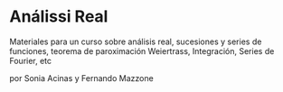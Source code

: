 Análissi Real
========================

Materiales  para un curso sobre análisis real, sucesiones y series de funciones, teorema de paroximación Weiertrass, Integración, Series de Fourier, etc 


por Sonia Acinas y Fernando Mazzone


